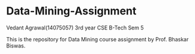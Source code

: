 # Data-Mining-Assignment
Vedant Agrawal(14075057)  3rd year CSE B-Tech Sem 5

This is the repository for Data Mining course assignment by Prof. Bhaskar Biswas.
